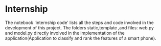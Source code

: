 # Internship
The notebook 'internship code' lists all the steps and code involved in the development of this project.
The folders static,template ,and files: web.py and model.py directly involved in the implementation of the application(Application to classify and rank the features of a smart phone).
